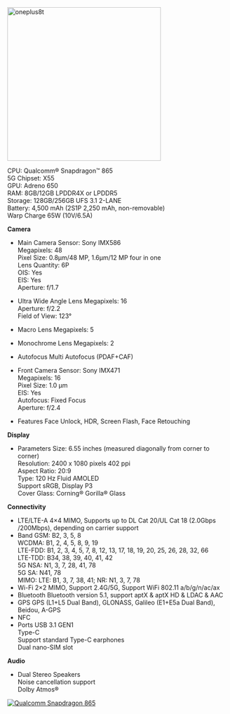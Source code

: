 <img src="https://github.com/user-attachments/assets/1d9c326d-8729-4a1e-ae25-e35ae61873ed" width="350" title="oneplus8t"/>

CPU: Qualcomm® Snapdragon™ 865  
5G Chipset: X55  
GPU: Adreno 650  
RAM: 8GB/12GB LPDDR4X or LPDDR5  
Storage: 128GB/256GB UFS 3.1 2-LANE  
Battery: 4,500 mAh (2S1P 2,250 mAh, non-removable)  
Warp Charge 65W (10V/6.5A)

**Camera**
-   Main Camera
    Sensor: Sony IMX586  
    Megapixels: 48  
    Pixel Size: 0.8µm/48 MP, 1.6µm/12 MP four in one  
    Lens Quantity: 6P  
    OIS: Yes  
    EIS: Yes  
    Aperture: f/1.7
    
-  Ultra Wide Angle Lens
    Megapixels: 16  
	Aperture: f/2.2  
	Field of View: 123°
	
-   Macro Lens
	Megapixels: 5
-   Monochrome Lens
	Megapixels: 2
-	Autofocus
	Multi Autofocus (PDAF+CAF)

- Front Camera
	Sensor: Sony IMX471  
	Megapixels: 16  
	Pixel Size: 1.0 µm  
	EIS: Yes  
	Autofocus: Fixed Focus  
	Aperture: f/2.4  

- Features
	Face Unlock, HDR, Screen Flash, Face Retouching  

**Display**
-   Parameters
	Size: 6.55 inches (measured diagonally from corner to corner)  
	Resolution: 2400 x 1080 pixels 402 ppi  
	Aspect Ratio: 20:9  
	Type: 120 Hz Fluid AMOLED  
	Support sRGB, Display P3  
	Cover Glass: Corning® Gorilla® Glass  

**Connectivity**
- LTE/LTE-A
	4×4 MIMO, Supports up to DL Cat 20/UL Cat 18 (2.0Gbps /200Mbps), depending on carrier support
- Band
    GSM: B2, 3, 5, 8  
    WCDMA: B1, 2, 4, 5, 8, 9, 19  
    LTE-FDD: B1, 2, 3, 4, 5, 7, 8, 12, 13, 17, 18, 19, 20, 25, 26, 28, 32, 66  
    LTE-TDD: B34, 38, 39, 40, 41, 42  
    5G NSA: N1, 3, 7, 28, 41, 78  
    5G SA: N41, 78  
    MIMO: LTE: B1, 3, 7, 38, 41; NR: N1, 3, 7, 78
- Wi-Fi
	2×2 MIMO, Support 2.4G/5G, Support WiFi 802.11 a/b/g/n/ac/ax
- Bluetooth
	Bluetooth version 5.1, support aptX & aptX HD & LDAC & AAC
- GPS
	GPS (L1+L5 Dual Band), GLONASS, Galileo (E1+E5a Dual Band), Beidou, A-GPS
- NFC
- Ports
    USB 3.1 GEN1  
    Type-C  
    Support standard Type-C earphones  
    Dual nano-SIM slot

**Audio** 
- Dual Stereo Speakers  
    Noise cancellation support  
    Dolby Atmos®

[![Qualcomm Snapdragon 865](https://res.cloudinary.com/marcomontalbano/image/upload/v1729955140/video_to_markdown/images/youtube--cDxBXgE8D-g-c05b58ac6eb4c4700831b2b3070cd403.jpg)](https://www.youtube.com/watch?v=cDxBXgE8D-g "Qualcomm Snapdragon 865")
